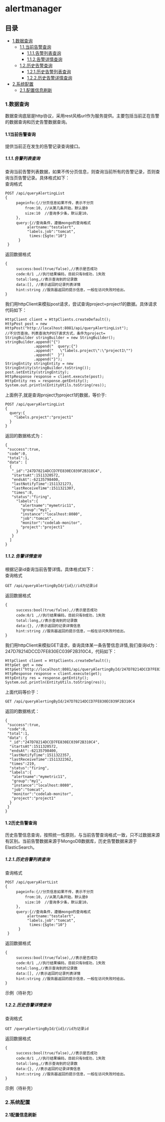 # alertmanager
## 目录
* [1.数据查询](#1)
  * [1.1.当前告警查询](#1.1)
    * [1.1.1.告警列表查询](#1.1.1)
    * [1.1.2.告警详情查询](#1.1.2)
  * [1.2.历史告警查询](#1.2)
    * [1.2.1.历史告警列表查询](#1.2.1)
    * [1.2.2.历史告警详情查询](#1.2.2)
* [2.系统配置](#2)
  * [2.1.配置信息刷新](#2.1)
  
<h3 id="1">1.数据查询</h3>
数据查询底层是http协议，采用rest风格url作为服务提供。主要包括当前正在告警的数据查询和历史告警数据查询。
<h4 id="1.1">1.1当前告警查询</h4>
提供当前正在发生的告警记录查询接口。
<h5 id="1.1.1">1.1.1.告警列表查询</h5>
查询当前告警列表数据，如果不传分页信息，则查询当前所有的告警记录，否则查询当页告警记录。具体格式如下：
</br>查询格式

```
POST /api/queryAlertingList
{
     pageinfo:{//分页信息如果不传，表示不分页
         from:10, //从第几条开始，默认是0
         size:10  //查询多少条，默认是10，
     },
     query:{//查询条件，遵循mongo的查询格式
          alertname:"testalert",
          "labels.job":"tomcat",
           times:{$gte:"10"}
      }
 }
 ```
 返回数据格式
 
 ```
 {
      success:bool(true/false),//表示是否成功
      code:0/1 ,//执行结果编码，目前只有0成功，1失败
      total:long,//表示查询到的记录数
      data:[], //表示返回的记录列表详情
      hint:string //服务器返回的提示信息，一般在访问失败时给出。
 }
 ```
 我们用httpClient来模拟post请求，尝试查询project=project1的数据。具体请求代码如下：
 
 ```
 HttpClient client = HttpClients.createDefault();
 HttpPost post = new HttpPost("http://localhost:8081/api/queryAlertingList");
 //不分页查询，列表查询为POST请求方式，条件为project=
 StringBuilder stringBuilder = new StringBuilder();
 stringBuilder.append("{")
              .append("  query:{")
              .append("   \"labels.project\":\"project1\"")
              .append("  }")
              .append("}");
 StringEntity stringEntity = new StringEntity(stringBuilder.toString());
 post.setEntity(stringEntity);
 HttpResponse response = client.execute(post);
 HttpEntity res = response.getEntity();
 System.out.println(EntityUtils.toString(res));
 ```
 
上面例子,就是查询project为project1的数据，等价于:

```
POST /api/queryAlertingList
{
  query:{
    "labels.project":"project1"
  }
}
```
返回的数据格式为：

```
{
 "success":true,
 "code":0,
 "total":1,
 "data": [
  {
   "_id":"247D78214DCCD7FE830EC039F2B310C4",
   "startsAt":1511320572,
   "endsAt":-62135798400,
   "lastNotifyTime":1511321273,
   "lastReceiveTime":1511321307,
   "times":8,
   "status":"firing",
     "labels":{
       "alertname":"mymetric11",
       "group":"my1",
       "instance":"localhost:8080",
       "job":"tomcat",
       "monitor":"codelab-monitor",
       "project":"project1"
     }
   }
  ]
}
```
<h5 id="1.1.2">1.1.2.告警详情查询</h5>
根据记录id查询当前告警详情。具体格式如下：
</br>查询格式

```
GET /api/queryAlertingById/{id}//id为记录id
```
 返回数据格式
 
 ```
 {
      success:bool(true/false),//表示是否成功
      code:0/1 ,//执行结果编码，目前只有0成功，1失败
      total:long,//表示查询到的记录数
      data:{}, //表示返回的记录详情信息
      hint:string //服务器返回的提示信息，一般在访问失败时给出。
 }
 ```
我们用httpClient来模拟GET请求，查询具体某一条告警信息详情,我们查询id为：247D78214DCCD7FE830EC039F2B310C4，代码如下：

```
HttpClient client = HttpClients.createDefault();
HttpGet get = new HttpGet("http://localhost:8081/api/queryAlertingById/247D78214DCCD7FE830EC039F2B310C4");
HttpResponse response = client.execute(get);
HttpEntity res = response.getEntity();
System.out.println(EntityUtils.toString(res));
```
上面代码等价于：

```
GET /api/queryAlertingById/247D78214DCCD7FE830EC039F2B310C4
```
返回的数据格式：

```
{
 "success":true,
 "code":0,
 "total":1,
 "data": {
  "_id":"247D78214DCCD7FE830EC039F2B310C4",
  "startsAt":1511320572,
  "endsAt":-62135798400,
  "lastNotifyTime":1511322357,
  "lastReceiveTime":1511322362,
  "times":219,
  "status":"firing",
  "labels":{
   "alertname":"mymetric11",
   "group":"my1",
   "instance":"localhost:8080",
   "job":"tomcat",
   "monitor":"codelab-monitor",
   "project":"project1"
  }
 }
}
```

<h4 id="1.2">1.2历史告警查询</h4>
历史告警信息查询，按照统一性原则，与当前告警查询格式一致，只不过数据来源有区别。当前告警数据来源于MongoDB数据库，历史告警数据来源于ElasticSearch。
<h5 id="1.2.1">1.2.1.历史告警列表查询</h5>
查询格式

```
POST /api/queryAlertList
{
     pageinfo:{//分页信息如果不传，表示不分页
         from:10, //从第几条开始，默认是0
         size:10  //查询多少条，默认是10，
     },
     query:{//查询条件，遵循mongo的查询格式
          alertname:"testalert",
          "labels.job":"tomcat",
           times:{$gte:"10"}
      }
 }
 ```
 返回数据格式
 
 ```
 {
      success:bool(true/false),//表示是否成功
      code:0/1 ,//执行结果编码，目前只有0成功，1失败
      total:long,//表示查询到的记录数
      data:[], //表示返回的记录列表详情
      hint:string //服务器返回的提示信息，一般在访问失败时给出。
 }
 ```
 示例（待补充）
<h5 id="1.2.2">1.2.2.历史告警详情查询</h5>
查询格式

```
GET /queryAlertingById/{id}//id为记录id
```
 返回数据格式
 
 ```
 {
      success:bool(true/false),//表示是否成功
      code:0/1 ,//执行结果编码，目前只有0成功，1失败
      total:long,//表示查询到的记录数
      data:{}, //表示返回的记录详情信息
      hint:string //服务器返回的提示信息，一般在访问失败时给出。
 }
 ```
 示例（待补充）
<h3 id="2">2.系统配置</h3>
<h4 id="2.1">2.1配置信息刷新</h4>
